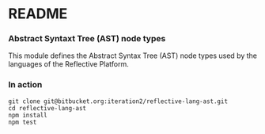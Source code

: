 # README #

### Abstract Syntaxt Tree (AST) node types ###

This module defines the Abstract Syntax Tree (AST) node types used by the
languages of the Reflective Platform.

### In action ###

```
git clone git@bitbucket.org:iteration2/reflective-lang-ast.git
cd reflective-lang-ast
npm install
npm test
```
